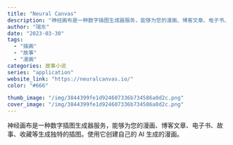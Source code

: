```yaml
---
title: "Neural Canvas"
description: "神经画布是一种数字插图生成器服务，能够为您的漫画、博客文章、电子书、故事、收藏等生成独特的插图。使用它创建自己的 AI "
author: "瑞东"
date: "2023-03-30"
tags:
  - "插画"
  - "故事"
  - "漫画"
categories: 故事小说
series: "application"
website_link: "https://neuralcanvas.io/"
color: "#666"

thumb_image: "/img/3844399fe1d924607336b734586a0d2c.png"
cover_image: "/img/3844399fe1d924607336b734586a0d2c.png"
---
```


神经画布是一种数字插图生成器服务，能够为您的漫画、博客文章、电子书、故事、收藏等生成独特的插图。使用它创建自己的 AI 生成的漫画。